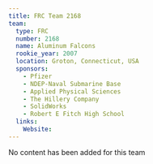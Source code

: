 ```yaml
---
title: FRC Team 2168
team:
  type: FRC
  number: 2168
  name: Aluminum Falcons
  rookie_year: 2007
  location: Groton, Connecticut, USA
  sponsors:
    - Pfizer
    - NDEP-Naval Submarine Base
    - Applied Physical Sciences
    - The Hillery Company
    - SolidWorks
    - Robert E Fitch High School
  links:
    Website: 
---
```

No content has been added for this team